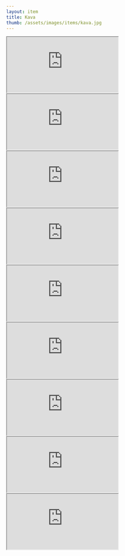 ```yaml
---
layout: item
title: Kava
thumb: /assets/images/items/kava.jpg
---
```

<iframe src="http://magic-items.herokuapp.com/item/embed/57"></iframe>
<iframe src="http://magic-items.herokuapp.com/item/embed/200"></iframe>
<iframe src="http://magic-items.herokuapp.com/item/embed/185"></iframe>
<iframe src="http://magic-items.herokuapp.com/item/embed/121"></iframe>
<iframe src="http://magic-items.herokuapp.com/item/embed/197"></iframe>
<iframe src="http://magic-items.herokuapp.com/item/embed/204"></iframe>
<iframe src="http://magic-items.herokuapp.com/item/embed/134"></iframe>
<iframe src="http://magic-items.herokuapp.com/item/embed/209"></iframe>
<iframe src="http://magic-items.herokuapp.com/item/embed/210"></iframe>
